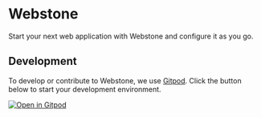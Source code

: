 # Webstone
Start your next web application with Webstone and configure it as you go.

## Development

To develop or contribute to Webstone, we use [Gitpod](https://www.gitpod.io). Click the button below to start your development environment.

[![Open in Gitpod](https://gitpod.io/button/open-in-gitpod.svg)](https://gitpod.io/#https://github.com/WebstoneHQ/webstone)
